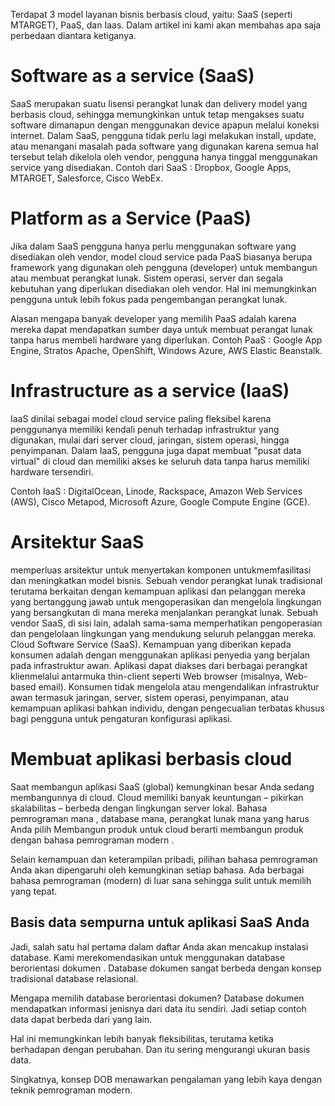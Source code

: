 Terdapat 3 model layanan bisnis berbasis cloud, yaitu: SaaS (seperti MTARGET), PaaS, dan Iaas. Dalam artikel ini kami akan membahas apa saja perbedaan diantara ketiganya.

# Software as a service (SaaS)
SaaS merupakan suatu lisensi perangkat lunak dan delivery model yang berbasis cloud, sehingga memungkinkan untuk tetap mengakses suatu software dimanapun dengan menggunakan device apapun melalui koneksi internet. Dalam SaaS, pengguna tidak perlu lagi melakukan install, update, atau menangani masalah pada software yang digunakan karena semua hal tersebut telah dikelola oleh vendor, pengguna hanya tinggal menggunakan service yang disediakan.
Contoh dari SaaS : Dropbox, Google Apps, MTARGET, Salesforce, Cisco WebEx.

# Platform as a Service (PaaS)
Jika dalam SaaS pengguna hanya perlu menggunakan software yang disediakan oleh vendor, model cloud service pada PaaS biasanya berupa framework yang digunakan oleh pengguna (developer) untuk membangun atau membuat perangkat lunak. Sistem operasi, server dan segala kebutuhan yang diperlukan disediakan oleh vendor. Hal ini memungkinkan pengguna untuk lebih fokus pada pengembangan perangkat lunak.

Alasan mengapa banyak developer yang memilih PaaS adalah karena mereka dapat mendapatkan sumber daya untuk membuat perangat lunak tanpa harus membeli hardware yang diperlukan.
Contoh PaaS : Google App Engine, Stratos Apache, OpenShift, Windows Azure, AWS Elastic Beanstalk.

# Infrastructure as a service (IaaS)
IaaS dinilai sebagai model cloud service paling fleksibel karena penggunanya memiliki kendali penuh terhadap infrastruktur yang digunakan, mulai dari server cloud, jaringan, sistem operasi, hingga penyimpanan. Dalam IaaS, pengguna juga dapat membuat "pusat data virtual" di cloud dan memiliki akses ke seluruh data tanpa harus memiliki hardware tersendiri.

Contoh IaaS : DigitalOcean, Linode, Rackspace, Amazon Web Services (AWS), Cisco Metapod, Microsoft Azure, Google Compute Engine (GCE).

# Arsitektur SaaS
memperluas arsitektur untuk menyertakan komponen untukmemfasilitasi dan meningkatkan model
bisnis. Sebuah vendor perangkat lunak tradisional terutama berkaitan dengan kemampuan aplikasi dan pelanggan mereka yang bertanggung jawab untuk mengoperasikan dan mengelola lingkungan yang bersangkutan di mana mereka menjalankan perangkat lunak. Sebuah vendor SaaS, di sisi lain, adalah sama-sama memperhatikan pengoperasian dan pengelolaan lingkungan yang mendukung seluruh
pelanggan mereka. Cloud Software Service (SaaS). Kemampuan yang diberikan kepada
konsumen adalah dengan menggunakan aplikasi penyedia yang berjalan pada infrastruktur awan. Aplikasi dapat diakses dari berbagai perangkat klienmelalui antarmuka thin-client seperti Web browser (misalnya, Web-based email). Konsumen tidak mengelola atau mengendalikan infrastruktur awan termasuk jaringan, server, sistem operasi, penyimpanan, atau kemampuan aplikasi bahkan individu, dengan pengecualian terbatas khusus bagi pengguna untuk pengaturan konfigurasi aplikasi.


# Membuat aplikasi berbasis cloud
Saat membangun aplikasi SaaS (global)  kemungkinan besar Anda sedang membangunnya di cloud. Cloud memiliki banyak keuntungan – pikirkan skalabilitas – berbeda dengan lingkungan server lokal. Bahasa pemrograman mana , database mana, perangkat lunak mana yang harus Anda pilih 
Membangun produk untuk cloud berarti membangun produk dengan bahasa pemrograman modern .

Selain kemampuan dan keterampilan pribadi, pilihan bahasa pemrograman Anda akan dipengaruhi oleh kemungkinan setiap bahasa. Ada berbagai bahasa pemrograman (modern) di luar sana sehingga sulit untuk memilih yang tepat.

## Basis data sempurna untuk aplikasi SaaS Anda
Jadi, salah satu hal pertama dalam daftar Anda akan mencakup instalasi database. Kami merekomendasikan untuk menggunakan database berorientasi dokumen . Database dokumen sangat berbeda dengan konsep tradisional database relasional.

Mengapa memilih database berorientasi dokumen?
Database dokumen mendapatkan informasi jenisnya dari data itu sendiri. Jadi setiap contoh data dapat berbeda dari yang lain.

Hal ini memungkinkan lebih banyak fleksibilitas, terutama ketika berhadapan dengan perubahan. Dan itu sering mengurangi ukuran basis data.

Singkatnya, konsep DOB menawarkan pengalaman yang lebih kaya dengan teknik pemrograman modern.
